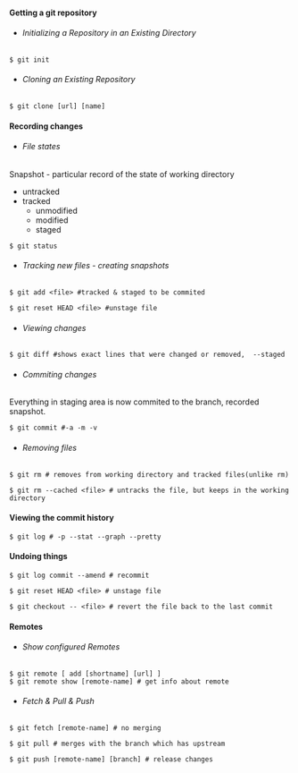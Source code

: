 #### Getting a git repository
- ###### Initializing a Repository in an Existing Directory
```shell
$ git init
```
- ###### Cloning an Existing Repository
```shell
$ git clone [url] [name]
```

#### Recording changes
- ###### File states
Snapshot - particular record of the state of working directory
  - untracked
  - tracked
    - unmodified
    - modified
    - staged

```shell
$ git status
```
- ###### Tracking new files - creating snapshots
```shell
$ git add <file> #tracked & staged to be commited
```
```shell
$ git reset HEAD <file> #unstage file
```
- ###### Viewing changes
```shell
$ git diff #shows exact lines that were changed or removed,  --staged
```
- ###### Commiting changes
Everything in staging area is now commited to the branch, recorded snapshot.
``` shell
$ git commit #-a -m -v
```
- ###### Removing files
```shell
$ git rm # removes from working directory and tracked files(unlike rm)
```
```shell
$ git rm --cached <file> # untracks the file, but keeps in the working directory
```

#### Viewing the commit history
```shell
$ git log # -p --stat --graph --pretty
```
#### Undoing things
```shell
$ git log commit --amend # recommit
```
```shell
$ git reset HEAD <file> # unstage file
```
```shell
$ git checkout -- <file> # revert the file back to the last commit
```
#### Remotes
- ###### Show configured Remotes
```shell
$ git remote [ add [shortname] [url] ]
$ git remote show [remote-name] # get info about remote
```
- ###### Fetch & Pull & Push
```shell
$ git fetch [remote-name] # no merging
```
```shell
$ git pull # merges with the branch which has upstream
```
```shell
$ git push [remote-name] [branch] # release changes
```
